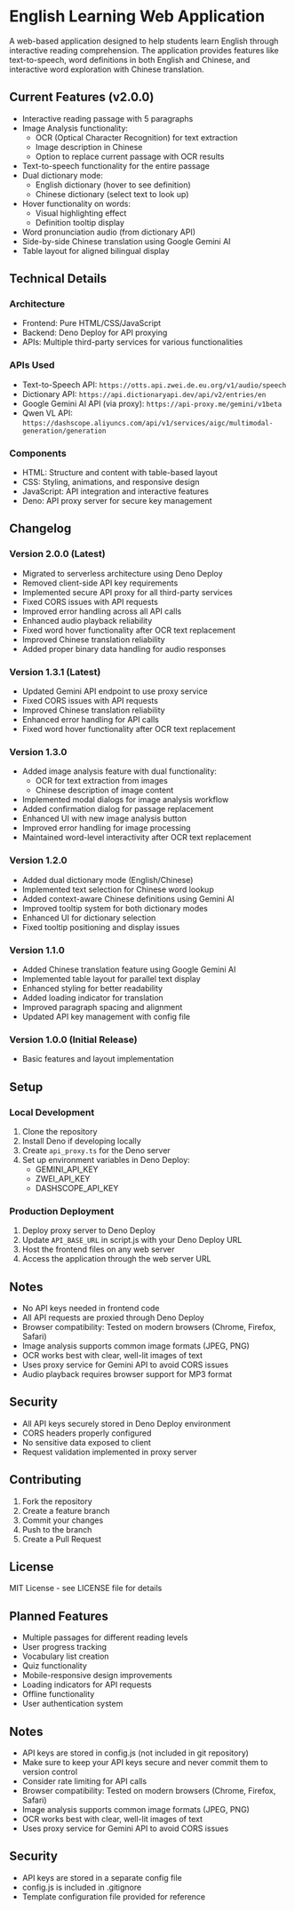 # English Learning Web Application

A web-based application designed to help students learn English through interactive reading comprehension. The application provides features like text-to-speech, word definitions in both English and Chinese, and interactive word exploration with Chinese translation.

## Current Features (v2.0.0)

- Interactive reading passage with 5 paragraphs
- Image Analysis functionality:
  - OCR (Optical Character Recognition) for text extraction
  - Image description in Chinese
  - Option to replace current passage with OCR results
- Text-to-speech functionality for the entire passage
- Dual dictionary mode:
  - English dictionary (hover to see definition)
  - Chinese dictionary (select text to look up)
- Hover functionality on words:
  - Visual highlighting effect
  - Definition tooltip display
- Word pronunciation audio (from dictionary API)
- Side-by-side Chinese translation using Google Gemini AI
- Table layout for aligned bilingual display

## Technical Details

### Architecture
- Frontend: Pure HTML/CSS/JavaScript
- Backend: Deno Deploy for API proxying
- APIs: Multiple third-party services for various functionalities

### APIs Used
- Text-to-Speech API: `https://otts.api.zwei.de.eu.org/v1/audio/speech`
- Dictionary API: `https://api.dictionaryapi.dev/api/v2/entries/en`
- Google Gemini AI API (via proxy): `https://api-proxy.me/gemini/v1beta`
- Qwen VL API: `https://dashscope.aliyuncs.com/api/v1/services/aigc/multimodal-generation/generation`

### Components
- HTML: Structure and content with table-based layout
- CSS: Styling, animations, and responsive design
- JavaScript: API integration and interactive features
- Deno: API proxy server for secure key management

## Changelog

### Version 2.0.0 (Latest)
- Migrated to serverless architecture using Deno Deploy
- Removed client-side API key requirements
- Implemented secure API proxy for all third-party services
- Fixed CORS issues with API requests
- Improved error handling across all API calls
- Enhanced audio playback reliability
- Fixed word hover functionality after OCR text replacement
- Improved Chinese translation reliability
- Added proper binary data handling for audio responses

### Version 1.3.1 (Latest)
- Updated Gemini API endpoint to use proxy service
- Fixed CORS issues with API requests
- Improved Chinese translation reliability
- Enhanced error handling for API calls
- Fixed word hover functionality after OCR text replacement

### Version 1.3.0
- Added image analysis feature with dual functionality:
  - OCR for text extraction from images
  - Chinese description of image content
- Implemented modal dialogs for image analysis workflow
- Added confirmation dialog for passage replacement
- Enhanced UI with new image analysis button
- Improved error handling for image processing
- Maintained word-level interactivity after OCR text replacement

### Version 1.2.0
- Added dual dictionary mode (English/Chinese)
- Implemented text selection for Chinese word lookup
- Added context-aware Chinese definitions using Gemini AI
- Improved tooltip system for both dictionary modes
- Enhanced UI for dictionary selection
- Fixed tooltip positioning and display issues

### Version 1.1.0
- Added Chinese translation feature using Google Gemini AI
- Implemented table layout for parallel text display
- Enhanced styling for better readability
- Added loading indicator for translation
- Improved paragraph spacing and alignment
- Updated API key management with config file

### Version 1.0.0 (Initial Release)
- Basic features and layout implementation

## Setup

### Local Development
1. Clone the repository
2. Install Deno if developing locally
3. Create `api_proxy.ts` for the Deno server
4. Set up environment variables in Deno Deploy:
   - GEMINI_API_KEY
   - ZWEI_API_KEY
   - DASHSCOPE_API_KEY

### Production Deployment
1. Deploy proxy server to Deno Deploy
2. Update `API_BASE_URL` in script.js with your Deno Deploy URL
3. Host the frontend files on any web server
4. Access the application through the web server URL

## Notes
- No API keys needed in frontend code
- All API requests are proxied through Deno Deploy
- Browser compatibility: Tested on modern browsers (Chrome, Firefox, Safari)
- Image analysis supports common image formats (JPEG, PNG)
- OCR works best with clear, well-lit images of text
- Uses proxy service for Gemini API to avoid CORS issues
- Audio playback requires browser support for MP3 format

## Security
- All API keys securely stored in Deno Deploy environment
- CORS headers properly configured
- No sensitive data exposed to client
- Request validation implemented in proxy server

## Contributing
1. Fork the repository
2. Create a feature branch
3. Commit your changes
4. Push to the branch
5. Create a Pull Request

## License
MIT License - see LICENSE file for details

## Planned Features
- Multiple passages for different reading levels
- User progress tracking
- Vocabulary list creation
- Quiz functionality
- Mobile-responsive design improvements
- Loading indicators for API requests
- Offline functionality
- User authentication system

## Notes
- API keys are stored in config.js (not included in git repository)
- Make sure to keep your API keys secure and never commit them to version control
- Consider rate limiting for API calls
- Browser compatibility: Tested on modern browsers (Chrome, Firefox, Safari)
- Image analysis supports common image formats (JPEG, PNG)
- OCR works best with clear, well-lit images of text
- Uses proxy service for Gemini API to avoid CORS issues

## Security
- API keys are stored in a separate config file
- config.js is included in .gitignore
- Template configuration file provided for reference 